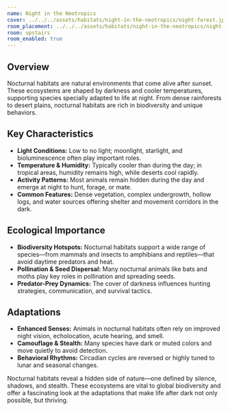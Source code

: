 ```yaml
---
name: Night in the Neotropics
cover: ../../../assets/habitats/night-in-the-neotropics/night-forest.jpg
room_placement: ../../../assets/habitats/night-in-the-neotropics/night-forest.jpg
room: upstairs
room_enabled: true
---
```

## Overview
Nocturnal habitats are natural environments that come alive after sunset. These ecosystems are shaped by darkness and cooler temperatures, supporting species specially adapted to life at night. From dense rainforests to desert plains, nocturnal habitats are rich in biodiversity and unique behaviors.

## Key Characteristics
- **Light Conditions:** Low to no light; moonlight, starlight, and bioluminescence often play important roles.
- **Temperature & Humidity:** Typically cooler than during the day; in tropical areas, humidity remains high, while deserts cool rapidly.
- **Activity Patterns:** Most animals remain hidden during the day and emerge at night to hunt, forage, or mate.
- **Common Features:** Dense vegetation, complex undergrowth, hollow logs, and water sources offering shelter and movement corridors in the dark.

## Ecological Importance
- **Biodiversity Hotspots:** Nocturnal habitats support a wide range of species—from mammals and insects to amphibians and reptiles—that avoid daytime predators and heat.
- **Pollination & Seed Dispersal:** Many nocturnal animals like bats and moths play key roles in pollination and spreading seeds.
- **Predator-Prey Dynamics:** The cover of darkness influences hunting strategies, communication, and survival tactics.

## Adaptations
- **Enhanced Senses:** Animals in nocturnal habitats often rely on improved night vision, echolocation, acute hearing, and smell.
- **Camouflage & Stealth:** Many species have dark or muted colors and move quietly to avoid detection.
- **Behavioral Rhythms:** Circadian cycles are reversed or highly tuned to lunar and seasonal changes.

Nocturnal habitats reveal a hidden side of nature—one defined by silence, shadows, and stealth. These ecosystems are vital to global biodiversity and offer a fascinating look at the adaptations that make life after dark not only possible, but thriving.
